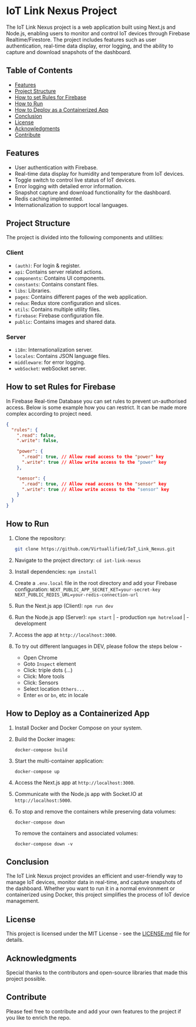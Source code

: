 # IoT Link Nexus Project

The IoT Link Nexus project is a web application built using Next.js and Node.js, enabling users to monitor and control IoT devices through Firebase Realtime/Firestore. The project includes features such as user authentication, real-time data display, error logging, and the ability to capture and download snapshots of the dashboard.

## Table of Contents

- [Features](#features)
- [Project Structure](#project-structure)
- [How to set Rules for Firebase](#how-to-set-rules-for-firebase)
- [How to Run](#how-to-run)
- [How to Deploy as a Containerized App](#how-to-deploy-as-a-containerized-app)
- [Conclusion](#conclusion)
- [License](#license)
- [Acknowledgments](#acknowledgments)
- [Contribute](#contribute)

## Features

- User authentication with Firebase.
- Real-time data display for humidity and temperature from IoT devices.
- Toggle switch to control live status of IoT devices.
- Error logging with detailed error information.
- Snapshot capture and download functionality for the dashboard.
- Redis caching implemented.
- Internationalization to support local languages.

## Project Structure

The project is divided into the following components and utilities:

### Client

- `(auth)`: For login & register.
- `api`: Contains server related actions.
- `components`: Contains UI components.
- `constants`: Contains constant files.
- `libs`: Libraries.
- `pages`: Contains different pages of the web application.
- `redux`: Redux store configuration and slices.
- `utils`: Contains multiple utility files.
- `firebase`: Firebase configuration file.
- `public`: Contains images and shared data.

### Server

- `i18n`: Internationalization server.
- `locales`: Contains JSON language files.
- `middleware`: for error logging.
- `webSocket`: webSocket server.

## How to set Rules for Firebase

In Firebase Real-time Database you can set rules to prevent un-authorised access. Below is some example how you can restrict. It can be made more complex according to project need.

```json
{
  "rules": {
    ".read": false,
    ".write": false,

    "power": {
      ".read": true, // Allow read access to the "power" key
      ".write": true // Allow write access to the "power" key
    },

    "sensor": {
      ".read": true, // Allow read access to the "sensor" key
      ".write": true // Allow write access to the "sensor" key
    }
  }
}
```

## How to Run

1. Clone the repository:
   ```bash
   git clone https://github.com/Virtuallified/IoT_Link_Nexus.git
   ```
2. Navigate to the project directory:
   `cd iot-link-nexus`

3. Install dependencies:
   `npm install`

4. Create a `.env.local` file in the root directory and add your Firebase configuration:
   `NEXT_PUBLIC_APP_SECRET_KET=your-secret-key`
   `NEXT_PUBLIC_REDIS_URL=your-redis-connection-url`

5. Run the Next.js app (Client):
   `npm run dev`

6. Run the Node.js app (Server):
   `npm start` | - production
   `npm hotreload` | - development

7. Access the app at `http://localhost:3000`.

8. To try out different languages in DEV, please follow the steps below -
   - Open Chrome
   - Goto `Inspect` element
   - Click: triple dots (...)
   - Click: More tools
   - Click: Sensors
   - Select location `Others...`
   - Enter `en` or `bn`, etc in locale

## How to Deploy as a Containerized App

1.  Install Docker and Docker Compose on your system.
2.  Build the Docker images:

    `docker-compose build`

3.  Start the multi-container application:

    `docker-compose up`

4.  Access the Next.js app at `http://localhost:3000`.
5.  Communicate with the Node.js app with Socket.IO at `http://localhost:5000`.
6.  To stop and remove the containers while preserving data volumes:

    `docker-compose down`

    To remove the containers and associated volumes:

    `docker-compose down -v`

## Conclusion

The IoT Link Nexus project provides an efficient and user-friendly way to manage IoT devices, monitor data in real-time, and capture snapshots of the dashboard. Whether you want to run it in a normal environment or containerized using Docker, this project simplifies the process of IoT device management.

## License

This project is licensed under the MIT License - see the [LICENSE.md](https://chat.openai.com/c/LICENSE.md) file for details.

## Acknowledgments

Special thanks to the contributors and open-source libraries that made this project possible.

## Contribute

Please feel free to contribute and add your own features to the project if you like to enrich the repo.
